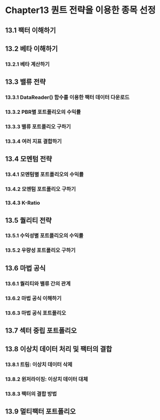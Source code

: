 # Chapter13 퀀트 전략을 이용한 종목 선정
## 13.1 팩터 이해하기

## 13.2 베타 이해하기
### 13.2.1 베타 계산하기

## 13.3 밸류 전략
### 13.3.1 DataReader() 함수를 이용한 팩터 데이터 다운로드
### 13.3.2 PBR별 포트폴리오의 수익률
### 13.3.3 밸류 포트폴리오 구하기
### 13.3.4 여러 지표 결합하기

## 13.4 모멘텀 전략
### 13.4.1 모멘텀별 포트폴리오의 수익률
### 13.4.2 모멘텀 포트폴리오 구하기
### 13.4.3 K-Ratio

## 13.5 퀄리티 전략
### 13.5.1 수익성별 포트폴리오의 수익률
### 13.5.2 우량성 포트폴리오 구하기

## 13.6 마법 공식
### 13.6.1 퀄리티와 밸류 간의 관계
### 13.6.2 마법 공식 이해하기
### 13.6.3 마법 공식 포트폴리오

## 13.7 섹터 중립 포트폴리오

## 13.8 이상치 데이터 처리 및 팩터의 결합
### 13.8.1 트림: 이상치 데이터 삭제
### 13.8.2 윈저라이징: 이상치 데이터 대체
### 13.8.3 팩터의 결합 방법

## 13.9 멀티팩터 포트폴리오